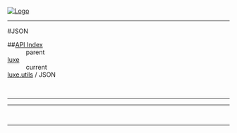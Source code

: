 
[![Logo](../../../images/logo.png)](../../../index.html)

---

#JSON


##[API Index](../../../api/index.html#luxe.utils)   
&emsp;&emsp;&emsp;parent    
[luxe](../)     
&emsp;&emsp;&emsp;current    
[luxe.utils](./) / JSON

<br/>

---




---



&nbsp;
&nbsp;
&nbsp;

---  


&nbsp;   
&nbsp;   